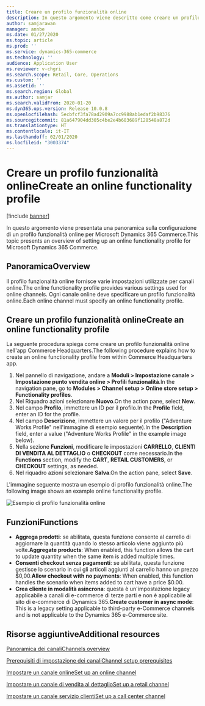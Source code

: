 ```yaml
---
title: Creare un profilo funzionalità online
description: In questo argomento viene descritto come creare un profilo funzionalità online in Microsoft Dynamics 365 Commerce.
author: samjarawan
manager: annbe
ms.date: 01/27/2020
ms.topic: article
ms.prod: ''
ms.service: dynamics-365-commerce
ms.technology: ''
audience: Application User
ms.reviewer: v-chgri
ms.search.scope: Retail, Core, Operations
ms.custom: ''
ms.assetid: ''
ms.search.region: Global
ms.author: samjar
ms.search.validFrom: 2020-01-20
ms.dyn365.ops.version: Release 10.0.8
ms.openlocfilehash: 5ecbfcf3fa78ad2909a7cc9988ab1edaf2b98376
ms.sourcegitcommit: 81a647904dd305c4be2e4b683689f128548a872d
ms.translationtype: HT
ms.contentlocale: it-IT
ms.lasthandoff: 02/01/2020
ms.locfileid: "3003374"
---
```

# <a name="create-an-online-functionality-profile"></a><span data-ttu-id="9a65d-103">Creare un profilo funzionalità online</span><span class="sxs-lookup"><span data-stu-id="9a65d-103">Create an online functionality profile</span></span>


[!include [banner](includes/banner.md)]

<span data-ttu-id="9a65d-104">In questo argomento viene presentata una panoramica sulla configurazione di un profilo funzionalità online per Microsoft Dynamics 365 Commerce.</span><span class="sxs-lookup"><span data-stu-id="9a65d-104">This topic presents an overview of setting up an online functionality profile for Microsoft Dynamics 365 Commerce.</span></span>

## <a name="overview"></a><span data-ttu-id="9a65d-105">Panoramica</span><span class="sxs-lookup"><span data-stu-id="9a65d-105">Overview</span></span>

<span data-ttu-id="9a65d-106">Il profilo funzionalità online fornisce varie impostazioni utilizzate per canali online.</span><span class="sxs-lookup"><span data-stu-id="9a65d-106">The online functionality profile provides various settings used for online channels.</span></span> <span data-ttu-id="9a65d-107">Ogni canale online deve specificare un profilo funzionalità online.</span><span class="sxs-lookup"><span data-stu-id="9a65d-107">Each online channel must specify an online functionality profile.</span></span>

## <a name="create-an-online-functionality-profile"></a><span data-ttu-id="9a65d-108">Creare un profilo funzionalità online</span><span class="sxs-lookup"><span data-stu-id="9a65d-108">Create an online functionality profile</span></span>

<span data-ttu-id="9a65d-109">La seguente procedura spiega come creare un profilo funzionalità online nell'app Commerce Headquarters.</span><span class="sxs-lookup"><span data-stu-id="9a65d-109">The following procedure explains how to create an online functionality profile from within Commerce Headquarters app.</span></span>

1. <span data-ttu-id="9a65d-110">Nel pannello di navigazione, andare a **Moduli \> Impostazione canale \> Impostazione punto vendita online \> Profili funzionalità**.</span><span class="sxs-lookup"><span data-stu-id="9a65d-110">In the navigation pane, go to **Modules \> Channel setup \> Online store setup \> Functionality profiles**.</span></span>
1. <span data-ttu-id="9a65d-111">Nel Riquadro azioni selezionare **Nuovo**.</span><span class="sxs-lookup"><span data-stu-id="9a65d-111">On the action pane, select **New**.</span></span>
1. <span data-ttu-id="9a65d-112">Nel campo **Profilo**, immettere un ID per il profilo.</span><span class="sxs-lookup"><span data-stu-id="9a65d-112">In the **Profile** field, enter an ID for the profile.</span></span>
1. <span data-ttu-id="9a65d-113">Nel campo **Descrizione**, immettere un valore per il profilo ("Adventure Works Profile" nell'immagine di esempio seguente).</span><span class="sxs-lookup"><span data-stu-id="9a65d-113">In the **Description** field, enter a value ("Adventure Works Profile" in the example image below).</span></span>
1. <span data-ttu-id="9a65d-114">Nella sezione **Funzioni**, modificare le impostazioni **CARRELLO**, **CLIENTI DI VENDITA AL DETTAGLIO** o **CHECKOUT** come necessario.</span><span class="sxs-lookup"><span data-stu-id="9a65d-114">In the **Functions** section, modify the **CART**, **RETAIL CUSTOMERS**, or **CHECKOUT** settings, as needed.</span></span>
1. <span data-ttu-id="9a65d-115">Nel riquadro azioni selezionare **Salva**.</span><span class="sxs-lookup"><span data-stu-id="9a65d-115">On the action pane, select **Save**.</span></span>

<span data-ttu-id="9a65d-116">L'immagine seguente mostra un esempio di profilo funzionalità online.</span><span class="sxs-lookup"><span data-stu-id="9a65d-116">The following image shows an example online functionality profile.</span></span>
  
![Esempio di profilo funzionalità online](media/online-functionality-profile.png)

## <a name="functions"></a><span data-ttu-id="9a65d-118">Funzioni</span><span class="sxs-lookup"><span data-stu-id="9a65d-118">Functions</span></span>

- <span data-ttu-id="9a65d-119">**Aggrega prodotti**: se abilitata, questa funzione consente al carrello di aggiornare la quantità quando lo stesso articolo viene aggiunto più volte.</span><span class="sxs-lookup"><span data-stu-id="9a65d-119">**Aggregate products**: When enabled, this function allows the cart to update quantity when the same item is added multiple times.</span></span>
- <span data-ttu-id="9a65d-120">**Consenti checkout senza pagamenti**: se abilitata, questa funzione gestisce lo scenario in cui gli articoli aggiunti al carrello hanno un prezzo $0,00.</span><span class="sxs-lookup"><span data-stu-id="9a65d-120">**Allow checkout with no payments**: When enabled, this function handles the scenario when items added to cart have a price $0.00.</span></span>
- <span data-ttu-id="9a65d-121">**Crea cliente in modalità asincrona**: questa è un'impostazione legacy applicabile a canali di e-commerce di terze parti e non è applicabile al sito di e-commerce di Dynamics 365.</span><span class="sxs-lookup"><span data-stu-id="9a65d-121">**Create customer in async mode**: This is a legacy setting applicable to third-party e-Commerce channels and is not applicable to the Dynamics 365 e-Commerce site.</span></span>

## <a name="additional-resources"></a><span data-ttu-id="9a65d-122">Risorse aggiuntive</span><span class="sxs-lookup"><span data-stu-id="9a65d-122">Additional resources</span></span>

[<span data-ttu-id="9a65d-123">Panoramica dei canali</span><span class="sxs-lookup"><span data-stu-id="9a65d-123">Channels overview</span></span>](channels-overview.md)

[<span data-ttu-id="9a65d-124">Prerequisiti di impostazione dei canali</span><span class="sxs-lookup"><span data-stu-id="9a65d-124">Channel setup prerequisites</span></span>](channels-prerequisites.md)

[<span data-ttu-id="9a65d-125">Impostare un canale online</span><span class="sxs-lookup"><span data-stu-id="9a65d-125">Set up an online channel</span></span>](channel-setup-online.md)

[<span data-ttu-id="9a65d-126">Impostare un canale di vendita al dettaglio</span><span class="sxs-lookup"><span data-stu-id="9a65d-126">Set up a retail channel</span></span>](channel-setup-retail.md)

[<span data-ttu-id="9a65d-127">Impostare un canale servizio clienti</span><span class="sxs-lookup"><span data-stu-id="9a65d-127">Set up a call center channel</span></span>](channel-setup-callcenter.md)
